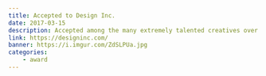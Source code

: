 ```yaml
---
title: Accepted to Design Inc.
date: 2017-03-15
description: Accepted among the many extremely talented creatives over at Design Inc.
link: https://designinc.com/
banner: https://i.imgur.com/ZdSLPUa.jpg
categories:
    - award
---
```

